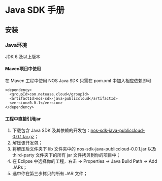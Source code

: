 # Java SDK 手册

## 安装

### Java环境
JDK 6 及以上版本

#### Maven项目中使用
在 Maven 工程中使用 NOS Java SDK 只需在 pom.xml 中加入相应依赖即可

    <dependency>
      <groupId>com.netease.cloud</groupId>
      <artifactId>nos-sdk-java-publiccloud</artifactId>
      <version>0.0.1</version>
    </dependency>

#### 工程中直接引用jar

1. 下载包含 Java SDK 及其依赖的开发包：[nos-sdk-java-publiccloud-0.0.1.tar.gz](http://public-cloud-resouce.nos-eastchina1.126.net/nos-sdk-java-publiccloud-0.0.1.tar.gz)；
2. 解压该开发包；
3. 将解压后文件夹下 lib 文件夹中的 nos-sdk-java-publiccloud-0.0.1.jar 以及 third-party 文件夹下的所有 jar 文件拷贝到你的项目中；
4. 在 Eclipse 中选择你的工程，右击 -> Properties -> Java Build Path -> Add JARs；
5. 选中你在第三步拷贝的所有 JAR 文件；